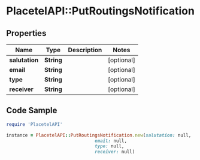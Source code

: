 # PlacetelAPI::PutRoutingsNotification

## Properties

Name | Type | Description | Notes
------------ | ------------- | ------------- | -------------
**salutation** | **String** |  | [optional] 
**email** | **String** |  | [optional] 
**type** | **String** |  | [optional] 
**receiver** | **String** |  | [optional] 

## Code Sample

```ruby
require 'PlacetelAPI'

instance = PlacetelAPI::PutRoutingsNotification.new(salutation: null,
                                 email: null,
                                 type: null,
                                 receiver: null)
```


